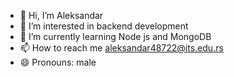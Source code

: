 - 👋 Hi, I’m Aleksandar
- 👀 I’m interested in backend development
- 🌱 I’m currently learning Node js and MongoDB
- 📫 How to reach me aleksandar48722@its.edu.rs
- 😄 Pronouns: male


<!---
aleksandarz/aleksandarz is a ✨ special ✨ repository because its `README.md` (this file) appears on your GitHub profile.
You can click the Preview link to take a look at your changes.
--->
